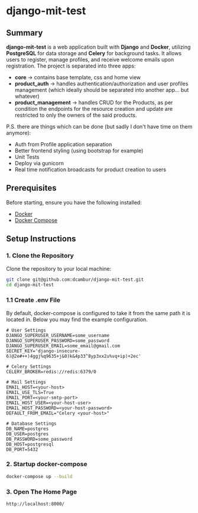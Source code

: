 # django-mit-test

## Summary

**django-mit-test** is a web application built with **Django** and **Docker**, utilizing **PostgreSQL**
for data storage and **Celery** for background tasks.
It allows users to register, manage profiles, and receive welcome emails upon registration.
The project is separated into three apps:
- **core** →  contains base template, css and home view
- **product_auth** → handles authentication/authorization and user profiles management
(which ideally should be separated into another app... but whatever)
- **product_management** → handles CRUD for the Products, 
as per condition the endpoints for the resource creation and 
update are restricted to only the owners of the said products.

P.S. there are things which can be done (but sadly I don't have time on them anymore):
- Auth from Profile application separation 
- Better frontend styling (using bootstrap for example)
- Unit Tests
- Deploy via gunicorn
- Real time notification broadcasts for product creation to users

## Prerequisites

Before starting, ensure you have the following installed:

- [Docker](https://www.docker.com/get-started)
- [Docker Compose](https://docs.docker.com/compose/install/)

## Setup Instructions

### 1. Clone the Repository

Clone the repository to your local machine:

```bash
git clone git@github.com:dcambur/django-mit-test.git
cd django-mit-test
```

### 1.1 Create .env File

By default, docker-compose is configured to take it from the same path it is located in.
Below you may find the example configuration.

```dotenv
# User Settings
DJANGO_SUPERUSER_USERNAME=some_username
DJANGO_SUPERUSER_PASSWORD=some_password
DJANGO_SUPERUSER_EMAIL=some_email@gmail.com
SECRET_KEY='django-insecure-6)@2e#++)4ggj%q9635+j&0)k&4p33^8yp3xx2u%vq+ip)+2ec'

# Celery Settings
CELERY_BROKER=redis://redis:6379/0

# Mail Settings
EMAIL_HOST=<your-host>
EMAIL_USE_TLS=True
EMAIL_PORT=<your-smtp-port>
EMAIL_HOST_USER=<your-host-user>
EMAIL_HOST_PASSWORD=<your-host-password>
DEFAULT_FROM_EMAIL="Celery <your-host>"

# Database Settings
DB_NAME=postgres
DB_USER=postgres
DB_PASSWORD=some_password
DB_HOST=postgresql
DB_PORT=5432

```

### 2. Startup docker-compose 

```bash
docker-compose up --build
```

### 3. Open The Home Page

```djangourlpath
http://localhost:8000/
```
